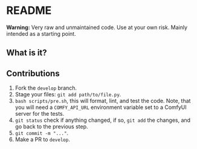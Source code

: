 <!--

WARNING: This file is auto-generated. Do not edit directly.
SOURCE: `README.md.jinja2`.

-->
<!-- Note: This file is a jinja2 template of a Markdown file.                -->

<!-- Note: This is so that we can include working examples.                  -->

# README

**Warning:** Very raw and unmaintained code. Use at your own risk. Mainly
intended as a starting point.

## What is it?

## Contributions

1. Fork the `develop` branch.
2. Stage your files: `git add path/to/file.py`.
3. `bash scripts/pre.sh`, this will format, lint, and test the code. Note, that
   you will need a `COMFY_API_URL` environment variable set to a ComfyUI server
   for the tests.
4. `git status` check if anything changed, if so, `git add` the changes, and go
   back to the previous step.
5. `git commit -m "..."`.
6. Make a PR to `develop`.
